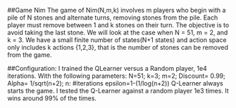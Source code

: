 ##Game Nim
The game of Nim(N,m,k) involves m players who begin with a pile of N stones and
alternate turns, removing stones from the pile. Each player must remove between 1 and
k stones on their turn. The objective is to avoid taking the last stone. 
We will look at the case when N = 51, m = 2, and k = 3.
We have a small finite number of states(N+1 states) and action space only includes k actions {1,2,3}, that is the number of stones can be removed from the game.

##Configuration:
I trained the QLearner versus a Random player, 1e4 iterations.
With the following parameters:
N=51; k=3; m=2;
Discount= 0.99;
Alpha= 1/sqrt(n+2); n: #iterations
epsilon=1-(1/log(n+2))
Q-Learner always starts the game.
I tested the Q-Learner against a random player 1e3 times.
It wins around 99% of the times.

